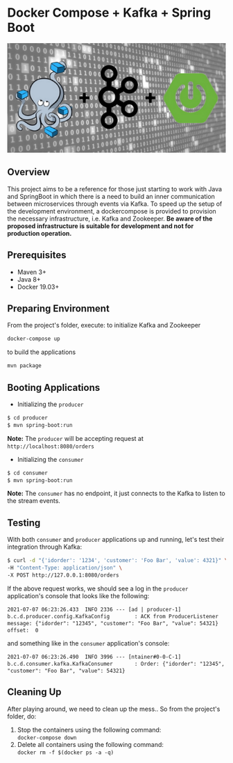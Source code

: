 # Docker Compose + Kafka + Spring Boot
![banner](./assets/banner.jpg)

## Overview
This project aims to be a reference for those just starting to work with Java and SpringBoot in which there is a need to build an inner communication between microservices through events via Kafka. To speed up the setup of the development environment, a dockercompose is provided to provision the necessary infrastructure, i.e. Kafka and Zookeeper. **Be aware of the proposed infrastructure is suitable for development and not for production operation.**
## Prerequisites

- Maven 3+
- Java 8+
- Docker 19.03+ 


## Preparing Environment

From the project's folder, execute:
to initialize Kafka and Zookeeper
````bash 
docker-compose up
````
to build the applications
````bash 
mvn package
````

## Booting Applications

- Initializing the `producer`
````bash
$ cd producer
$ mvn spring-boot:run
````
**Note:** The `producer` will be accepting request at `http://localhost:8080/orders`


- Initializing the `consumer`
````bash
$ cd consumer
$ mvn spring-boot:run
````
**Note:** The `consumer` has no endpoint, it just connects to the Kafka to listen to the stream events.


## Testing 

With both `consumer` and `producer` applications up and running, let's test their integration through Kafka:
````bash
$ curl -d "{'idorder': '1234', 'customer': 'Foo Bar', 'value': 4321}" \
-H "Content-Type: application/json" \
-X POST http://127.0.0.1:8080/orders
````

If the above request works, we should see a log in the `producer` application's console that looks like the following:
````
2021-07-07 06:23:26.433  INFO 2336 --- [ad | producer-1] b.c.d.producer.config.KafkaConfig        : ACK from ProducerListener message: {"idorder": "12345", "customer": "Foo Bar", "value": 54321} offset:  0
````
and something like in the `consumer` application's console:
````
2021-07-07 06:23:26.490  INFO 3996 --- [ntainer#0-0-C-1] b.c.d.consumer.kafka.KafkaConsumer       : Order: {"idorder": "12345", "customer": "Foo Bar", "value": 54321}
````


## Cleaning Up
After playing around, we need to clean up the mess.. So from the project's folder, do:
<ol>
<li>Stop the containers using the following command:</li>
  <code>docker-compose down</code>
<li>Delete all containers using the following command:</li>
  <code>docker rm -f $(docker ps -a -q)</code>
</ol> 
